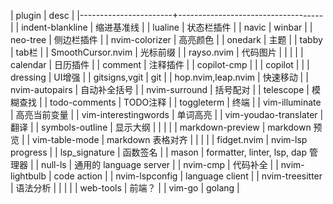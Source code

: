 | plugin                | desc                               |
|-----------------------+------------------------------------|
| indent-blankline      | 缩进基准线                         |
| lualine               | 状态栏插件                         |
| navic                 | winbar                             |
| neo-tree              | 侧边栏插件                         |
| nvim-colorizer        | 高亮颜色                           |
| onedark               | 主题                               |
| tabby                 | tab栏                              |
| SmoothCursor.nvim     | 光标前缀                           |
| rayso.nvim            | 代码图片                           |
|                       |                                    |
| calendar              | 日历插件                           |
| comment               | 注释插件                           |
| copilot-cmp           |                                    |
| copilot               |                                    |
| dressing              | UI增强                             |
| gitsigns,vgit         | git                                |
| hop.nvim,leap.nvim    | 快速移动                           |
| nvim-autopairs        | 自动补全括号                       |
| nvim-surround         | 括号配对                           |
| telescope             | 模糊查找                           |
| todo-comments         | TODO注释                           |
| toggleterm            | 终端                               |
| vim-illuminate        | 高亮当前变量                       |
| vim-interestingwords  | 单词高亮                           |
| vim-youdao-translater | 翻译                               |
| symbols-outline       | 显示大纲                           |
|                       |                                    |
| markdown-preview      | markdown 预览                      |
| vim-table-mode        | markdown 表格对齐                  |
|                       |                                    |
| fidget.nvim           | nvim-lsp progress                  |
| lsp_signature         | 函数签名                           |
| mason                 | formatter, linter, lsp, dap 管理器 |
| null-ls               | 通用的 language server             |
| nvim-cmp              | 代码补全                           |
| nvim-lightbulb        | code action                        |
| nvim-lspconfig        | language client                    |
| nvim-treesitter       | 语法分析                           |
|                       |                                    |
| web-tools             | 前端？                             |
| vim-go                | golang                             |

